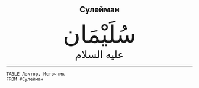 <h2 style="text-align: center;">Сулейман</h2> <div style="font-family: Uthmanic; font-size: 4rem; text-align: center;">سُلَيْمَان</div> <div style="font-family: Uthmanic; font-size: 1.75rem; text-align: center;">عليه السلام</div> <hr>

```dataview
TABLE Лектор, Источник
FROM #Сулейман
```